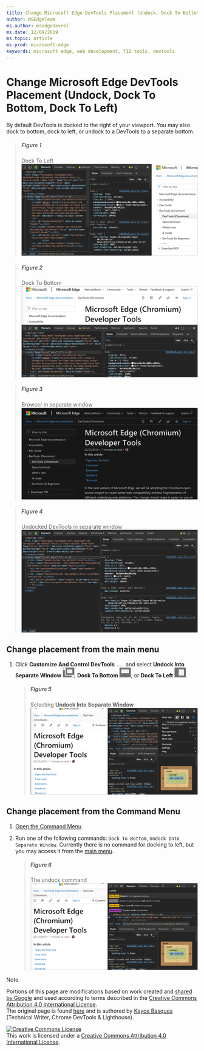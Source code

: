 ```yaml
---
title: Change Microsoft Edge DevTools Placement (Undock, Dock To Bottom, Dock To Left)
author: MSEdgeTeam
ms.author: msedgedevrel
ms.date: 12/09/2019
ms.topic: article
ms.prod: microsoft-edge
keywords: microsoft edge, web development, f12 tools, devtools
---
```

<!-- Copyright Kayce Basques 

   Licensed under the Apache License, Version 2.0 (the "License");
   you may not use this file except in compliance with the License.
   You may obtain a copy of the License at

       http://www.apache.org/licenses/LICENSE-2.0

   Unless required by applicable law or agreed to in writing, software
   distributed under the License is distributed on an "AS IS" BASIS,
   WITHOUT WARRANTIES OR CONDITIONS OF ANY KIND, either express or implied.
   See the License for the specific language governing permissions and
   limitations under the License.  -->





# Change Microsoft Edge DevTools Placement (Undock, Dock To Bottom, Dock To Left)   



By default DevTools is docked to the right of your viewport.  You may also dock to bottom, dock to left, or undock to a DevTools to a separate bottom.  

> ##### Figure 1  
> Dock To Left  
> ![Dock To Left][ImageDockLeft]  

> ##### Figure 2  
> Dock To Bottom  
> ![Dock To Bottom][ImageDockBottom]  

> ##### Figure 3  
> Browser in separate window  
> ![Browser in separate window][ImageUndockBrowser]  

> ##### Figure 4  
> Undocked DevTools in separate window  
> ![Undocked DevTools in separate window][ImageUndockDevTools]  

## Change placement from the main menu   

1.  Click **Customize And Control DevTools** `...` and select **Undock Into Separate Window** ![Undock][ImageUndockIcon], **Dock To Bottom** ![Dock To Bottom][ImageBottomIcon], or **Dock To Left** ![Dock To Left][ImageLeftIcon].  
    
    > ##### Figure 5  
    > Selecting **Undock Into Separate Window**  
    > ![Selecting Undock Into Separate Window][ImageUndockSettings]  
    
## Change placement from the Command Menu   

1.  [Open the Command Menu][DevToolsCommandMenu].  
1.  Run one of the following commands: `Dock To Bottom`, `Undock Into Separate Window`.  Currently there is no command for docking to left, but you may access it from the [main menu](#change-placement-from-the-main-menu).  
    
    > ##### Figure 6  
    > The undock command  
    > ![The undock command][ImageUndockCommand]  

 



<!-- image links -->  

[ImageUndockIcon]: images/undock-icon.msft.png  
[ImageBottomIcon]: images/bottom-icon.msft.png  
[ImageLeftIcon]: images/left-icon.msft.png  

[ImageDockLeft]: images/elements-styles-right-docked.msft.png "Figure 1: Dock To Left"  
[ImageDockBottom]: images/elements-styles-bottom-docked.msft.png "Figure 2: Dock To Bottom"  
[ImageUndockBrowser]: images/elements-styles-options-dock-side-highlight-browser.msft.png "Figure 3: Browser in separate window"  
[ImageUndockDevTools]: images/elements-styles-options-dock-side-highlight-devtools.msft.png "Figure 4: Undocked DevTools in separate window"  
[ImageUndockSettings]: images/elements-styles-options-dock-side-highlight.msft.png "Figure 5: Selecting Undock Into Separate Window"  
[ImageUndockCommand]: images/elements-styles-command-menu-undo.msft.png "Figure 6: The undock command"  

<!-- links -->  

[DevToolsCommandMenu]: ../command-menu/index.md "Run Commands With The Microsoft Edge DevTools Command Menu"  

> [!NOTE]
> Portions of this page are modifications based on work created and [shared by Google][GoogleSitePolicies] and used according to terms described in the [Creative Commons Attribution 4.0 International License][CCA4IL].  
> The original page is found [here](https://developers.google.com/web/tools/chrome-devtools/customize/placement) and is authored by [Kayce Basques][KayceBasques] \(Technical Writer, Chrome DevTools & Lighthouse\).  

[![Creative Commons License][CCby4Image]][CCA4IL]  
This work is licensed under a [Creative Commons Attribution 4.0 International License][CCA4IL].  

[CCA4IL]: http://creativecommons.org/licenses/by/4.0  
[CCby4Image]: https://i.creativecommons.org/l/by/4.0/88x31.png  
[GoogleSitePolicies]: https://developers.google.com/terms/site-policies  
[KayceBasques]: https://developers.google.com/web/resources/contributors/kaycebasques  
